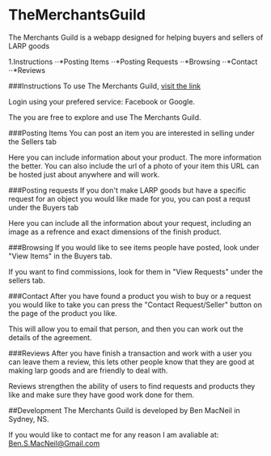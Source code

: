 TheMerchantsGuild
===================
The Merchants Guild is a webapp designed for helping buyers and sellers of LARP goods 

1.Instructions
⋅⋅*Posting Items
⋅⋅*Posting Requests
⋅⋅*Browsing
⋅⋅*Contact
⋅⋅*Reviews





###Instructions
To use The Merchants Guild, [visit the link](lv20bard.github.io/TheMerchantsGuild)



Login using your prefered service: Facebook or Google.

The you are free to explore and use The Merchants Guild.

###Posting Items
You can post an item you are interested in selling under the Sellers tab

Here you can include information about your product. The more information the better. You can also include the url of a photo of your item this URL can be hosted just about anywhere and will work.

###Posting requests
If you don't make LARP goods but have a specific request for an object you would like made for you, you can post a requst under the Buyers tab

Here you can include all the information about your request, including an image as a refrence and exact dimensions of the finish product.

###Browsing
If you would like to see items people have posted, look under "View Items" in the Buyers tab.

If you want to find commissions, look for them in "View Requests" under the sellers tab.

###Contact
After you have found a product you wish to buy or a request you would like to take you can press the "Contact Request/Seller" button on the page of the product you like. 

This will allow you to email that person, and then you can work out the details of the agreement.

###Reviews
After you have finish a transaction and work with a user you can leave them a review, this lets other people know that they are good at making larp goods and are friendly to deal with. 

Reviews strengthen the ability of users to find requests and products they like and make sure they have good work done for them. 

##Development
The Merchants Guild is developed by Ben MacNeil in Sydney, NS.

If you would like to contact me for any reason I am avaliable at: Ben.S.MacNeil@Gmail.com 
